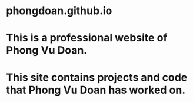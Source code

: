 # phongdoan.github.io
# This is a professional website of Phong Vu Doan.
# This site contains projects and code that Phong Vu Doan has worked on.
